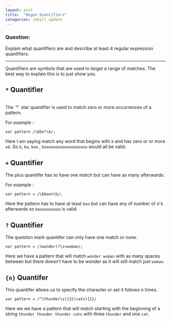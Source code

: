 ```yaml
---
layout: post
title:  "Regex Quantifiers"
categories: jekyll update
---
```

### Question:
Explain what quantifiers are and describe at least 4 regular expression quantifiers.
<hr>


Quantifiers are symbols that are used to  target a range of matches. The best way to explain this is to just show you. 


## `*` Quantifier 
<br>
The `*` star quantifier is used to match zero or more occurrences of a pattern. 

For example : 

```regex
var pattern /\bbo*\b/;  
```

Here I am saying match any word that begins with `b` and has zero or or more `o`s. So `b`, `bo`, `boo` , `booooooooooooooooooo` would all be valid. 


## `+` Quantifier 

The plus quantifer has to have one match but can have as many afterwards. 

For example : 

```regex
var pattern = /\bboo+\b/; 
```

Here the pattern has to have at least `boo` but can have any of number of o's afterwards so `boooooooooo` is valid. 


## `?` Quantifier 

The question mark quantifer can only have one match or none. 

```regex
var pattern = /(wonder)?\s+woman/;
```

Here we have a pattern that will match `wonder woman` with as many spaces between but there doesn't have to be wonder as it will still match just `woman`.


## `{n}` Quantifer 

This quantifer allows us to specify the character or set it follows n times. 

```regex
var pattern = /^(thunder\s){3}(cats){1}/ 
```


Here we we have a pattern that will match starting with the beginning of a string `thunder thunder thunder cats` with three `thunder` and one `cat`. 



